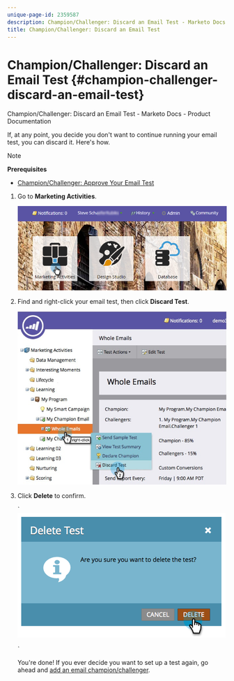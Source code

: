 ```yaml
---
unique-page-id: 2359587
description: Champion/Challenger: Discard an Email Test - Marketo Docs - Product Documentation
title: Champion/Challenger: Discard an Email Test
---
```


# Champion/Challenger: Discard an Email Test {#champion-challenger-discard-an-email-test}

Champion/Challenger: Discard an Email Test - Marketo Docs - Product Documentation

If, at any point, you decide you don't want to continue running your email test, you can discard it. Here's how.

>[!NOTE]
>
>**Prerequisites**
>
>* [Champion/Challenger: Approve Your Email Test](challenger-approve-your-email-test.md)
>

1. Go to **Marketing Activities**.

   ![](assets/login-marketing-activities-2.png)

1. Find and right-click your email test, then click **Discard Test**.

   ![](assets/champion5.jpg)

1. Click **Delete** to confirm.

   ` ![](assets/image2014-9-15-14-3a17-3a11.png)

   `

   You're done! If you ever decide you want to set up a test again, go ahead and [add an email champion/challenger](../../../../../../../../welcome-to-marketo-docs/product-docs/email-marketing/general/functions-in-the-editor/email-tests---champion/challenger/add-an-email-champion/challenger.md).

